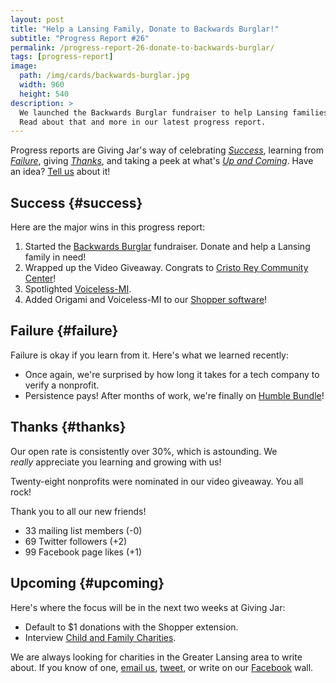 ```yaml
---
layout: post
title: "Help a Lansing Family, Donate to Backwards Burglar!"
subtitle: "Progress Report #26"
permalink: /progress-report-26-donate-to-backwards-burglar/
tags: [progress-report]
image:
  path: /img/cards/backwards-burglar.jpg
  width: 960
  height: 540
description: >
  We launched the Backwards Burglar fundraiser to help Lansing families in need!
  Read about that and more in our latest progress report.
---
```


Progress reports are Giving Jar's way of celebrating *[Success][1]*, learning from *[Failure][2]*, giving *[Thanks][3]*, and taking a peek at what's *[Up and Coming][4]*. Have an idea? [Tell us][5] about it!

## Success {#success}

Here are the major wins in this progress report:

1. Started the [Backwards Burglar][11] fundraiser. Donate and help a Lansing family in need!
2. Wrapped up the Video Giveaway. Congrats to [Cristo Rey Community Center][12]!
3. Spotlighted [Voiceless-MI][9].
4. Added Origami and Voiceless-MI to our [Shopper software][8]!

## Failure {#failure}

Failure is okay if you learn from it. Here's what we learned recently:

* Once again, we're surprised by how long it takes for a tech company to verify a nonprofit.
* Persistence pays! After months of work, we're finally on [Humble Bundle][13]!

## Thanks {#thanks}

Our open rate is consistently over 30%, which is astounding. We _really_ appreciate you learning and growing with us!

Twenty-eight nonprofits were nominated in our video giveaway. You all rock!

Thank you to all our new friends!

* 33 mailing list members (-0)
* 69 Twitter followers (+2)
* 99 Facebook page likes (+1)

## Upcoming {#upcoming}

Here's where the focus will be in the next two weeks at Giving Jar:

* Default to $1 donations with the Shopper extension.
* Interview [Child and Family Charities][10].

We are always looking for charities in the Greater Lansing area to write about. If you know of one, [email us][5], [tweet][6], or write on our [Facebook][7] wall.



[1]: #success "Success Section"
[2]: #failure "Failure Section"
[3]: #thanks "Thanks Section"
[4]: #upcoming "Upcoming Section"
[5]: mailto:hello@givingjar.org "Email Giving Jar"
[6]: https://twitter.com/givingjar "Giving Jar on Twitter"
[7]: https://www.facebook.com/givingjarorg "Giving Jar on Facebook"
[8]: http://bit.ly/GivingJarShopper "Giving Jar Shopper for Chrome"
[9]: http://blog.givingjar.org/charity-spotlight-voiceless-mi/ "Voiceless-MI Spotlight"
[10]: http://www.childandfamily.org/ "Child and Family Charities Homepage"
[11]: https://www.facebook.com/donate/10211106785646477/ "Backwards Burglar Fundraiser on Facebook"
[12]: http://www.cristoreycommunity.org/ "Cristo Rey Community Center Homepage"
[13]: https://www.humblebundle.com/store?charity=196655 "Choose Giving Jar when you shop on Humble Bundle"
